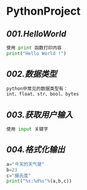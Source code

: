 # PythonProject
## *001.HelloWorld*  
```python
使用 print 函数打印内容
print("Hello World !")
```  

## *002.数据类型*  
```python
python中常见的数据类型有：
int、float、str、bool、bytes 
```  

## *003.获取用户输入*  
```python
使用 input 关键字
```

## *004.格式化输出* 
```python
a="今天的天气是"
b=23
c="摄氏度"
print("%s:%d%s"%(a,b,c))
```